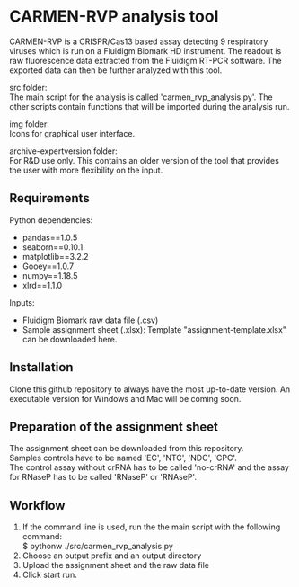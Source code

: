# CARMEN-RVP analysis tool
CARMEN-RVP is a CRISPR/Cas13 based assay detecting 9 respiratory viruses which is run on a Fluidigm Biomark HD instrument. The readout is raw fluorescence data extracted from the Fluidigm RT-PCR software. The exported data can then be further analyzed with this tool. 

src folder:\
The main script for the analysis is called 'carmen_rvp_analysis.py'. The other scripts contain functions that will be imported during the analysis run.

img folder:\
Icons for graphical user interface.

archive-expertversion folder:\
For R&D use only. This contains an older version of the tool that provides the user with more flexibility on the input.

## Requirements
Python dependencies:
- pandas==1.0.5
- seaborn==0.10.1
- matplotlib==3.2.2
- Gooey==1.0.7
- numpy==1.18.5
- xlrd==1.1.0

Inputs:
- Fluidigm Biomark raw data file (.csv)
- Sample assignment sheet (.xlsx): Template "assignment-template.xlsx" can be downloaded here.

## Installation

Clone this github repository to always have the most up-to-date version. An executable version for Windows and Mac will be coming soon.

## Preparation of the assignment sheet
The assignment sheet can be downloaded from this repository. \
Samples controls have to be named 'EC', 'NTC', 'NDC', 'CPC'. \
The control assay without crRNA has to be called 'no-crRNA' and the assay for RNaseP has to be called 'RNaseP' or 'RNAseP'.

## Workflow

1. If the command line is used, run the the main script with the following command:\
$ pythonw ./src/carmen_rvp_analysis.py
2. Choose an output prefix and an output directory
3. Upload the assignment sheet and the raw data file
4. Click start run.

